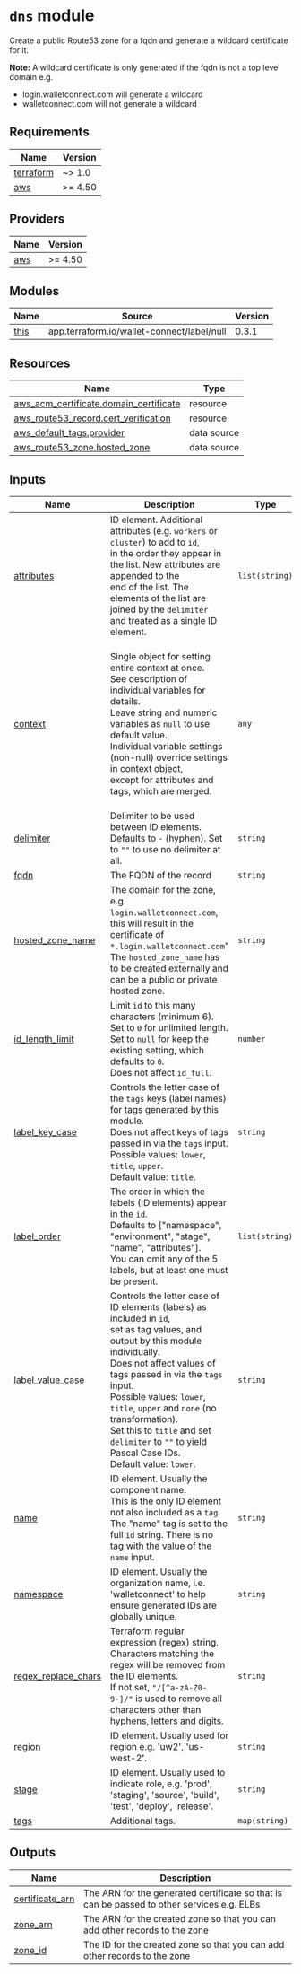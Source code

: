 # `dns` module

Create a public Route53 zone for a fqdn and generate a wildcard certificate for it.

**Note:** A wildcard certificate is only generated if the fqdn is not a top level domain e.g.
- login.walletconnect.com will generate a wildcard
- walletconnect.com will not generate a wildcard



<!-- BEGINNING OF PRE-COMMIT-TERRAFORM DOCS HOOK -->
## Requirements

| Name | Version |
|------|---------|
| <a name="requirement_terraform"></a> [terraform](#requirement\_terraform) | ~> 1.0 |
| <a name="requirement_aws"></a> [aws](#requirement\_aws) | >= 4.50 |

## Providers

| Name | Version |
|------|---------|
| <a name="provider_aws"></a> [aws](#provider\_aws) | >= 4.50 |

## Modules

| Name | Source | Version |
|------|--------|---------|
| <a name="module_this"></a> [this](#module\_this) | app.terraform.io/wallet-connect/label/null | 0.3.1 |

## Resources

| Name | Type |
|------|------|
| [aws_acm_certificate.domain_certificate](https://registry.terraform.io/providers/hashicorp/aws/latest/docs/resources/acm_certificate) | resource |
| [aws_route53_record.cert_verification](https://registry.terraform.io/providers/hashicorp/aws/latest/docs/resources/route53_record) | resource |
| [aws_default_tags.provider](https://registry.terraform.io/providers/hashicorp/aws/latest/docs/data-sources/default_tags) | data source |
| [aws_route53_zone.hosted_zone](https://registry.terraform.io/providers/hashicorp/aws/latest/docs/data-sources/route53_zone) | data source |

## Inputs

| Name | Description | Type | Default | Required |
|------|-------------|------|---------|:--------:|
| <a name="input_attributes"></a> [attributes](#input\_attributes) | ID element. Additional attributes (e.g. `workers` or `cluster`) to add to `id`,<br>in the order they appear in the list. New attributes are appended to the<br>end of the list. The elements of the list are joined by the `delimiter`<br>and treated as a single ID element. | `list(string)` | `[]` | no |
| <a name="input_context"></a> [context](#input\_context) | Single object for setting entire context at once.<br>See description of individual variables for details.<br>Leave string and numeric variables as `null` to use default value.<br>Individual variable settings (non-null) override settings in context object,<br>except for attributes and tags, which are merged. | `any` | <pre>{<br>  "attributes": [],<br>  "delimiter": null,<br>  "environment": null,<br>  "id_length_limit": null,<br>  "label_key_case": null,<br>  "label_order": [],<br>  "label_value_case": null,<br>  "name": null,<br>  "namespace": null,<br>  "regex_replace_chars": null,<br>  "stage": null,<br>  "tags": {}<br>}</pre> | no |
| <a name="input_delimiter"></a> [delimiter](#input\_delimiter) | Delimiter to be used between ID elements.<br>Defaults to `-` (hyphen). Set to `""` to use no delimiter at all. | `string` | `null` | no |
| <a name="input_fqdn"></a> [fqdn](#input\_fqdn) | The FQDN of the record | `string` | n/a | yes |
| <a name="input_hosted_zone_name"></a> [hosted\_zone\_name](#input\_hosted\_zone\_name) | The domain for the zone, e.g. `login.walletconnect.com`, this will result in the certificate of `*.login.walletconnect.com`"<br>The `hosted_zone_name` has to be created externally and can be a public or private hosted zone. | `string` | n/a | yes |
| <a name="input_id_length_limit"></a> [id\_length\_limit](#input\_id\_length\_limit) | Limit `id` to this many characters (minimum 6).<br>Set to `0` for unlimited length.<br>Set to `null` for keep the existing setting, which defaults to `0`.<br>Does not affect `id_full`. | `number` | `null` | no |
| <a name="input_label_key_case"></a> [label\_key\_case](#input\_label\_key\_case) | Controls the letter case of the `tags` keys (label names) for tags generated by this module.<br>Does not affect keys of tags passed in via the `tags` input.<br>Possible values: `lower`, `title`, `upper`.<br>Default value: `title`. | `string` | `null` | no |
| <a name="input_label_order"></a> [label\_order](#input\_label\_order) | The order in which the labels (ID elements) appear in the `id`.<br>Defaults to ["namespace", "environment", "stage", "name", "attributes"].<br>You can omit any of the 5 labels, but at least one must be present. | `list(string)` | `null` | no |
| <a name="input_label_value_case"></a> [label\_value\_case](#input\_label\_value\_case) | Controls the letter case of ID elements (labels) as included in `id`,<br>set as tag values, and output by this module individually.<br>Does not affect values of tags passed in via the `tags` input.<br>Possible values: `lower`, `title`, `upper` and `none` (no transformation).<br>Set this to `title` and set `delimiter` to `""` to yield Pascal Case IDs.<br>Default value: `lower`. | `string` | `null` | no |
| <a name="input_name"></a> [name](#input\_name) | ID element. Usually the component name.<br>This is the only ID element not also included as a `tag`.<br>The "name" tag is set to the full `id` string. There is no tag with the value of the `name` input. | `string` | `null` | no |
| <a name="input_namespace"></a> [namespace](#input\_namespace) | ID element. Usually the organization name, i.e. 'walletconnect' to help ensure generated IDs are globally unique. | `string` | `null` | no |
| <a name="input_regex_replace_chars"></a> [regex\_replace\_chars](#input\_regex\_replace\_chars) | Terraform regular expression (regex) string.<br>Characters matching the regex will be removed from the ID elements.<br>If not set, `"/[^a-zA-Z0-9-]/"` is used to remove all characters other than hyphens, letters and digits. | `string` | `null` | no |
| <a name="input_region"></a> [region](#input\_region) | ID element. Usually used for region e.g. 'uw2', 'us-west-2'. | `string` | `null` | no |
| <a name="input_stage"></a> [stage](#input\_stage) | ID element. Usually used to indicate role, e.g. 'prod', 'staging', 'source', 'build', 'test', 'deploy', 'release'. | `string` | `null` | no |
| <a name="input_tags"></a> [tags](#input\_tags) | Additional tags. | `map(string)` | `{}` | no |

## Outputs

| Name | Description |
|------|-------------|
| <a name="output_certificate_arn"></a> [certificate\_arn](#output\_certificate\_arn) | The ARN for the generated certificate so that is can be passed to other services e.g. ELBs |
| <a name="output_zone_arn"></a> [zone\_arn](#output\_zone\_arn) | The ARN for the created zone so that you can add other records to the zone |
| <a name="output_zone_id"></a> [zone\_id](#output\_zone\_id) | The ID for the created zone so that you can add other records to the zone |
<!-- END OF PRE-COMMIT-TERRAFORM DOCS HOOK -->
